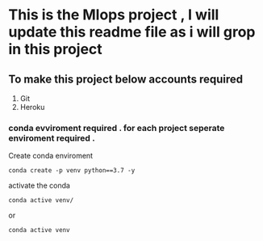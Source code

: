 # This is the Mlops project , I will update this readme file as i will grop in this project

## To make this project below accounts required 
1. Git 
2. Heroku 


### conda evviroment required . for each project seperate enviroment required . 

Create conda enviroment 
```
conda create -p venv python==3.7 -y

```

activate the conda 

```
conda active venv/

```
or 
```
conda active venv

```

